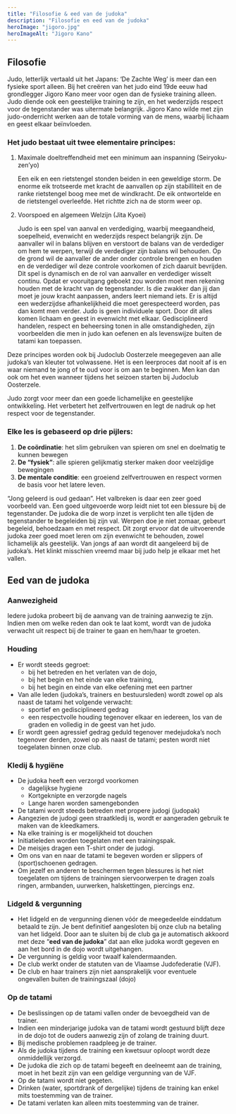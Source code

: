 ```yaml
---
title: "Filosofie & eed van de judoka"
description: "Filosofie en eed van de judoka"
heroImage: "jigoro.jpg"
heroImageAlt: "Jigoro Kano"
---
```


## Filosofie

Judo, letterlijk vertaald uit het Japans: ‘De Zachte Weg’ is meer dan een fysieke sport alleen. Bij het creëren van het judo eind 19de eeuw had grondlegger Jigoro Kano meer voor ogen dan de fysieke training alleen. Judo diende ook een geestelijke training te zijn, en het wederzijds respect voor de tegenstander was uitermate belangrijk. Jigoro Kano wilde met zijn judo-onderricht werken aan de totale vorming van de mens, waarbij lichaam en geest elkaar beïnvloeden.

### Het judo bestaat uit twee elementaire principes:

1. Maximale doeltreffendheid met een minimum aan inspanning (Seiryoku-zen’yo)

   Een eik en een rietstengel stonden beiden in een geweldige storm. De enorme eik trotseerde met kracht de aanvallen op zijn stabilliteit en de ranke rietstengel boog mee met de windkracht. De eik ontwortelde en de rietstengel overleefde. Het richtte zich na de storm weer op.

2. Voorspoed en algemeen Welzijn (Jita Kyoei)

   Judo is een spel van aanval en verdediging, waarbij meegaandheid, soepelheid, evenwicht en wederzijds respect belangrijk zijn. De aanvaller wil in balans blijven en verstoort de balans van de verdediger om hem te werpen, terwijl de verdediger zijn balans wil behouden. Op de grond wil de aanvaller de ander onder controle brengen en houden en de verdediger wil deze controle voorkomen of zich daaruit bevrijden. Dit spel is dynamisch en de rol van aanvaller en verdediger wisselt continu. Opdat er vooruitgang geboekt zou worden moet men rekening houden met de kracht van de tegenstander. Is die zwakker dan jij dan moet je jouw kracht aanpassen, anders leert niemand iets. Er is altijd een wederzijdse afhankelijkheid die moet gerespecteerd worden, pas dan komt men verder. Judo is geen individuele sport. Door dit alles komen lichaam en geest in evenwicht met elkaar. Gedisciplineerd handelen, respect en beheersing tonen in alle omstandigheden, zijn voorbeelden die men in judo kan oefenen en als levenswijze buiten de tatami kan toepassen.

Deze principes worden ook bij Judoclub Oosterzele meegegeven aan alle judoka’s van kleuter tot volwassene. Het is een leerproces dat nooit af is en waar niemand te jong of te oud voor is om aan te beginnen. Men kan dan ook om het even wanneer tijdens het seizoen starten bij Judoclub Oosterzele.

Judo zorgt voor meer dan een goede lichamelijke en geestelijke ontwikkeling. Het verbetert het zelfvertrouwen en legt de nadruk op het respect voor de tegenstander.

### Elke les is gebaseerd op drie pijlers:

1. **De coördinatie**: het slim gebruiken van spieren om snel en doelmatig te kunnen bewegen
2. **De “fysiek”**: alle spieren gelijkmatig sterker maken door veelzijdige bewegingen
3. **De mentale conditie**: een groeiend zelfvertrouwen en respect vormen de basis voor het latere leven.

“Jong geleerd is oud gedaan”. Het valbreken is daar een zeer goed voorbeeld van. Een goed uitgevoerde worp leidt niet tot een blessure bij de tegenstander. De judoka die de worp inzet is verplicht ten alle tijden de tegenstander te begeleiden bij zijn val. Werpen doe je niet zomaar, gebeurt begeleid, behoedzaam en met respect. Dit zorgt ervoor dat de uitvoerende judoka zeer goed moet leren om zijn evenwicht te behouden, zowel lichamelijk als geestelijk. Van jongs af aan wordt dit aangeleerd bij de judoka’s. Het klinkt misschien vreemd maar bij judo help je elkaar met het vallen.

## Eed van de judoka

### Aanwezigheid

Iedere judoka probeert bij de aanvang van de training aanwezig te zijn. Indien men om welke reden dan ook te laat komt, wordt van de judoka verwacht uit respect bij de trainer te gaan en hem/haar te groeten.

### Houding

- Er wordt steeds gegroet:
  - bij het betreden en het verlaten van de dojo,
  - bij het begin en het einde van elke training,
  - bij het begin en einde van elke oefening met een partner
- Van alle leden (judoka’s, trainers en bestuursleden) wordt zowel op als naast de tatami het volgende verwacht:
  - sportief en gedisciplineerd gedrag
  - een respectvolle houding tegenover elkaar en iedereen, los van de graden en volledig in de geest van het judo.
- Er wordt geen agressief gedrag geduld tegenover medejudoka’s noch tegenover derden, zowel op als naast de tatami; pesten wordt niet toegelaten binnen onze club.

### Kledij & hygiëne

- De judoka heeft een verzorgd voorkomen
  - dagelijkse hygiene
  - Kortgeknipte en verzorgde nagels
  - Lange haren worden samengebonden
- De tatami wordt steeds betreden met propere judogi (judopak)
- Aangezien de judogi geen straatkledij is, wordt er aangeraden gebruik te maken van de kleedkamers.
- Na elke training is er mogelijkheid tot douchen
- Initiatieleden worden toegelaten met een trainingspak.
- De meisjes dragen een T-shirt onder de judogi.
- Om ons van en naar de tatami te begeven worden er slippers of (sport)schoenen gedragen.
- Om jezelf en anderen te beschermen tegen blessures is het niet toegelaten om tijdens de trainingen siervoorwerpen te dragen zoals ringen, armbanden, uurwerken, halskettingen, piercings enz.

### Lidgeld & vergunning

- Het lidgeld en de vergunning dienen vóór de meegedeelde einddatum betaald te zijn. Je bent definitief aangesloten bij onze club na betaling van het lidgeld. Door aan te sluiten bij de club ga je automatisch akkoord met deze “**eed van de judoka**” dat aan elke judoka wordt gegeven en aan het bord in de dojo wordt uitgehangen.
- De vergunning is geldig voor twaalf kalendermaanden.
- De club werkt onder de statuten van de Vlaamse Judofederatie (VJF).
- De club en haar trainers zijn niet aansprakelijk voor eventuele ongevallen buiten de trainingszaal (dojo)

### Op de tatami

- De beslissingen op de tatami vallen onder de bevoegdheid van de trainer.
- Indien een minderjarige judoka van de tatami wordt gestuurd blijft deze in de dojo tot de ouders aanwezig zijn of zolang de training duurt.
- Bij medische problemen raadpleeg je de trainer.
- Als de judoka tijdens de training een kwetsuur oploopt wordt deze onmiddellijk verzorgd.
- De judoka die zich op de tatami begeeft en deelneemt aan de training, moet in het bezit zijn van een geldige vergunning van de VJF.
- Op de tatami wordt niet gegeten.
- Drinken (water, sportdrank of dergelijke) tijdens de training kan enkel mits toestemming van de trainer.
- De tatami verlaten kan alleen mits toestemming van de trainer.
